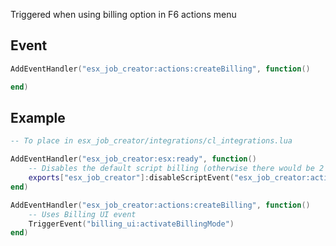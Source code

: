 Triggered when using billing option in F6 actions menu

## Event
``` lua
AddEventHandler("esx_job_creator:actions:createBilling", function()

end)
```

## Example
``` lua
-- To place in esx_job_creator/integrations/cl_integrations.lua

AddEventHandler("esx_job_creator:esx:ready", function() 
    -- Disables the default script billing (otherwise there would be 2 billings)
    exports["esx_job_creator"]:disableScriptEvent("esx_job_creator:actions:createBilling")
end)

AddEventHandler("esx_job_creator:actions:createBilling", function()
    -- Uses Billing UI event
    TriggerEvent("billing_ui:activateBillingMode")
end)
```